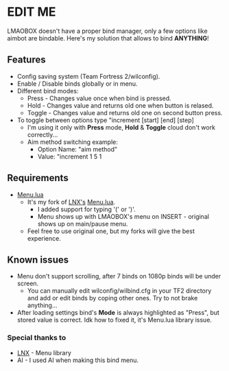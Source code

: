 # EDIT ME
LMAOBOX doesn't have a proper bind manager, only a few options like aimbot are bindable.
Here's my solution that allows to bind **ANYTHING**!
## Features
- Config saving system (Team Fortress 2/wilconfig).
- Enable / Disable binds globally or in menu.
- Different bind modes:
    - Press - Changes value once when bind is pressed.
    - Hold - Changes value and returns old one when button is relased.
    - Toggle - Changes value and returns old one on second button press.
- To toggle between options type "increment [start] [end] [step]
    - I'm using it only with **Press** mode, **Hold** & **Toggle** cloud don't work correctly...
    - Aim method switching example:
        - Option Name: "aim method"
        - Value: "increment 1 5 1

## Requirements
- [Menu.lua](https://github.com/GNWilber/lmaobox-luas-public/blob/main/Menu.lua)
    - It's my fork of [LNX's](https://github.com/lnx00/) [Menu.lua](https://github.com/lnx00/Lmaobox-Lua/blob/main/src/MenuLib/Menu.lua).
        - I added support for typing '(' or ')'.
        - Menu shows up with LMAOBOX's menu on INSERT - original shows up on main/pause menu.
    - Feel free to use original one, but my forks will give the best experience.
## Known issues
- Menu don't support scrolling, after 7 binds on 1080p binds will be under screen.
    - You can manually edit wilconfig/wilbind.cfg in your TF2 directory and add or edit binds by coping other ones. Try to not brake anything...
- After loading settings bind's **Mode** is always highlighted as "Press", but stored value is correct. Idk how to fixed it, it's Menu.lua library issue.
### Special thanks to
- [LNX](https://github.com/lnx00/) - Menu library
- AI - I used AI when making this bind menu.